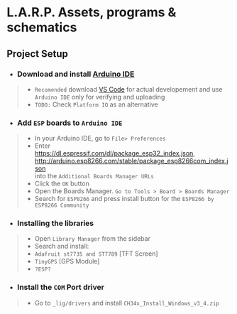 # L.A.R.P. Assets, programs & schematics

## Project Setup
- ### Download and install [Arduino IDE](https://www.arduino.cc/en/software)
> - `Recomended` download [VS Code](https://code.visualstudio.com/download) for actual developement and use `Arduino IDE` only for verifying and uploading
> - `TODO:` Check `Platform IO` as an alternative

- ### Add `ESP` boards to `Arduino IDE`
>- In your Arduino IDE, go to `File> Preferences`
>- Enter <br> 
https://dl.espressif.com/dl/package_esp32_index.json, http://arduino.esp8266.com/stable/package_esp8266com_index.json
<br> into the `Additional Boards Manager URLs` 
>- Click the `OK` button
>- Open the Boards Manager. `Go to Tools > Board > Boards Manager`
>- Search for `ESP8266` and press install button for the `ESP8266 by ESP8266 Community`

- ### Installing the libraries
>- Open `Library Manager` from the sidebar
>- Search and install:
>- `Adafruit st7735 and ST7789` [TFT Screen]
>- `TinyGPS` [GPS Module]
>- `?ESP?`

- ### Install the `COM` Port driver
>- Go to `_lig/drivers` and install `CH34x_Install_Windows_v3_4.zip`

